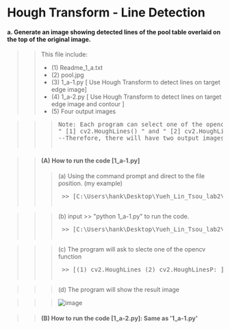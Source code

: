 # Hough Transform - Line Detection
#### a. Generate an image showing detected lines of the pool table overlaid on the top of the original image.

>> This file include: </br>
>>* (1) Readme_1_a.txt</br>
>>* (2) pool.jpg</br>
>>* (3) 1_a-1.py [ Use Hough Transform to detect lines on target edge image]</br>
>>* (4) 1_a-2.py [ Use Hough Transform to detect lines on target edge image and contour ]</br>
>>* (5) Four output images</br>

>>> <pre>Note: Each program can select one of the opencv function below:</br>" [1] cv2.HoughLines() " and " [2] cv2.HoughLinesP() "</br>--Therefore, there will have two output images for each program

>> #### (A) How to run the code [1_a-1.py]
>>> (a) Using the command prompt and direct to the file position. (my example)
>>> <pre> >> [C:\Users\hank\Desktop\Yueh_Lin_Tsou_lab2\1\a]

>>> (b) input >> "python 1_a-1.py" to run the code.
>>> <pre> >> [C:\Users\hank\Desktop\Yueh_Lin_Tsou_lab2\1\a>python 1_a-1.py]

>>> (c) The program will ask to slecte one of the opencv function
>>> <pre> >> [(1) cv2.HoughLines (2) cv2.HoughLinesP: ]

>>> (d) The program will show the result image

>>> ![image](https://user-images.githubusercontent.com/28382639/35773127-d6171cc4-08fd-11e8-85ec-b378d11727d3.png)

>> #### (B) How to run the code [1_a-2.py]: Same as '1_a-1.py'

